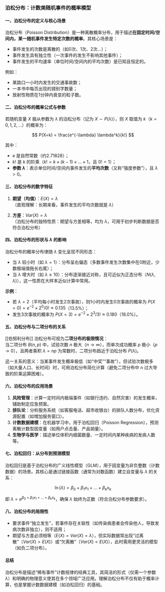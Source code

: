 ### 泊松分布：计数类随机事件的概率模型

#### 一、泊松分布的定义与核心场景
泊松分布（Poisson Distribution）是一种离散概率分布，用于描述**在固定时间/空间内，某一随机事件发生特定次数的概率**。其核心场景是：  
- 事件发生的次数是离散的（如0次、1次、2次…）；  
- 事件发生具有独立性（一次事件的发生不影响其他事件）；  
- 事件发生的平均速率（单位时间/空间内的平均次数）是已知且恒定的。

例如：  
- 某路口一小时内发生的交通事故数；  
- 一本书中每页出现的错别字数量；  
- 放射性物质在1分钟内衰变的粒子数。

#### 二、泊松分布的概率公式与参数
若随机变量 $X$ 服从参数为 $\lambda$ 的泊松分布（记为 $X \sim P(\lambda)$），则 $X$ 取值为 $k$（$k=0,1,2,\dots$）的概率为：

$$
P(X=k) = \frac{e^{-\lambda} \lambda^k}{k!}
$$

其中：  
- $e$ 是自然常数（约2.71828）；  
- $k!$ 是 $k$ 的阶乘（$k! = k \times (k-1) \times \dots \times 1$，且 $0! = 1$）；  
- **参数 $\lambda$**：表示单位时间/空间内事件发生的**平均次数**（又称“强度参数”），且 $\lambda > 0$。

#### 三、泊松分布的数字特征
1. **期望（均值）**：$E(X) = \lambda$  
   （直观理解：长期来看，事件发生的平均次数就是 $\lambda$）

2. **方差**：$Var(X) = \lambda$  
   （泊松分布的独特性质：期望与方差相等，均为 $\lambda$，可用于初步判断数据是否符合泊松分布）

#### 四、泊松分布的形状与 $\lambda$ 的影响
泊松分布的概率分布律随 $\lambda$ 变化呈现不同形态：  
- 当 $\lambda$ 较小时（如 $\lambda=1$）：分布呈右偏态（多数事件发生次数集中在0附近，少数极端值拖长右尾）；  
- 当 $\lambda$ 增大时（如 $\lambda \geq 10$）：分布逐渐接近对称，且可近似为正态分布（$N(\lambda, \lambda)$），这一性质在大样本近似计算中常用。

**示例**：  
- 若 $\lambda=2$（平均每小时发生2次事故），则1小时内发生0次事故的概率为 $P(X=0) = e^{-2} \times 2^0 / 0! \approx 0.135$（13.5%）；  
- 发生3次事故的概率为 $P(X=3) = e^{-2} \times 2^3 / 3! \approx 0.180$（18.0%）。

#### 五、泊松分布与二项分布的关系
[[伯努利分布]]
泊松分布可视为**二项分布的极限情况**：  
当二项分布 $B(n, p)$ 中，试验次数 $n$ 极大（$n \to \infty$），而单次成功概率 $p$ 极小（$p \to 0$），且两者乘积 $\lambda = np$ 为常数时，二项分布趋近于泊松分布 $P(\lambda)$。

这一关系的意义：当某事件发生概率极低（如“中奖”“事故”），但试验次数极多（如大量人口、长时间）时，可用泊松分布简化计算（避免二项分布中 $n$ 过大导致的阶乘运算困难）。

#### 六、泊松分布的应用场景
1. **风险管理**：计算一定时间内极端事件（如银行违约、自然灾害）的发生概率，辅助制定应急预案。  
2. **排队论**：分析服务系统（如客服电话、超市收银台）的排队人数分布，优化资源配置（如增加服务窗口）。  
3. **计数数据建模**：在机器学习中，用于泊松回归（Poisson Regression），预测离散计数型因变量（如用户点击量、产品销量）。  
4. **生物学与医学**：描述单位体积内细菌数量、一定时间内某种疾病的发病人数等。

#### 七、泊松回归：从分布到预测模型
泊松回归是基于泊松分布的广义线性模型（GLM），用于因变量为非负整数（计数数据）的场景。其核心是通过链接函数（通常为对数函数）建立自变量与 $\lambda$ 的关系：

$$
\ln(\lambda) = \beta_0 + \beta_1 x_1 + \dots + \beta_k x_k
$$

即 $\lambda = e^{\beta_0 + \beta_1 x_1 + \dots + \beta_k x_k}$，确保 $\lambda$ 始终为正数（符合泊松分布参数要求）。

#### 八、泊松分布的局限性
- 要求事件“独立发生”，若事件存在关联性（如传染病患者会传染他人，导致发病次数非独立），则不适用；  
- 期望与方差必须相等（$E(X) = Var(X) = \lambda$），但实际数据常出现“过离散”（$Var(X) > E(X)$）或“欠离散”（$Var(X) < E(X)$），此时需用更灵活的模型（如负二项分布）。

#### 总结
泊松分布是描述“稀有事件”计数规律的经典工具，其简洁的形式（仅需一个参数 $\lambda$）和明确的物理意义使其在多个领域广泛应用。理解泊松分布不仅有助于概率计算，也是掌握计数数据建模（如泊松回归）的基础。